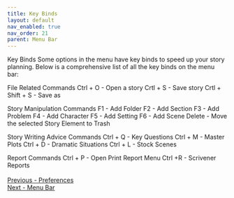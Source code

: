 ```yaml
---
title: Key Binds
layout: default
nav_enabled: true
nav_order: 21
parent: Menu Bar
---
```


Key Binds
Some options in the menu have key binds to speed up your story planning. Below is a comprehensive list of all the key binds on the menu bar:

File Related Commands
Ctrl + O - Open a story
Crtl + S - Save story
Crtl + Shift + S - Save as

Story Manipulation Commands
F1 - Add Folder
F2 - Add Section
F3 - Add Problem
F4 - Add Character
F5 - Add Setting
F6 - Add Scene
Delete - Move the selected Story Element to Trash

Story Writing Advice Commands
Ctrl + Q - Key Questions
Ctrl + M - Master Plots
Ctrl + D - Dramatic Situations
Ctrl + L - Stock Scenes

Report Commands
Ctrl + P - Open Print Report Menu
Ctrl +R - Scrivener Reports 
 <br/>
 <br/>
[Previous - Preferences](Preferences.md) <br/>
[Next - Menu Bar](Menu_Bar.md) <br/>
